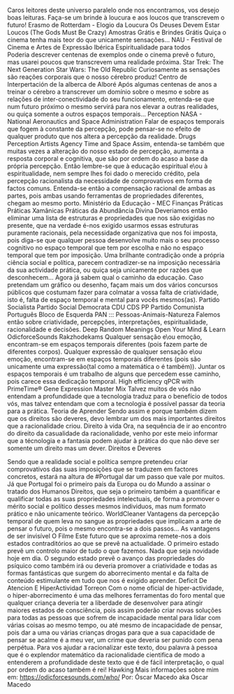 Caros leitores deste universo paralelo onde nos encontramos, vos desejo boas  leituras. Faça-se um brinde à loucura e aos loucos que transcrevem o futuro! 
Erasmo de Rotterdam - Elogio da Loucura
Os Deuses Devem Estar Loucos (The Gods Must Be Crazy)
Amostras Grátis e Brindes Grátis
Quiça o cinema tenha mais teor do que unicamente sensações...
NAU - Festival de Cinema e Artes de Expressão Ibérica 
Espiritualidade para todos  
Poderia descrever centenas de exemplos onde o cinema prevê o futuro, mas usarei poucos que transcrevem uma realidade próxima. 
Star Trek: The Next Generation Star Wars: The Old Republic 
Curiosamente as sensações são reações corporais que o nosso cérebro produz!
Centro de Interpertación de la alberca de Alboré
Após algumas centenas de anos a treinar o cérebro a transcrever um domínio sobre o mesmo e sobre as relações de inter-conectividade do seu funcionamento, entenda-se que num futuro próximo o mesmo servirá para nos elevar a outras realidades, ou quiça somente a outros espaços temporais...
Perception NASA - National Aeronautics and Space Administration
Falar de espaços temporais que fogem à constante da percepção, pode pensar-se no efeito de qualquer produto que nos altera a percepção da realidade.
Drugs Perception Artists Agency Time and Space
Assim, entenda-se também que muitas vezes a alteração do nosso estado de percepção, aumenta a resposta corporal e cognitiva, que são por ordem do acaso a base da própria percepção. Então lembre-se que à educação espiritual e\ou à espiritualidade, nem sempre lhes foi dado o merecido crédito, pela percepção racionalista da necessidade de comprovativos em forma de factos comuns. Entenda-se então a compensação racional de ambas as partes, pois ambas usando ferramentas de propriedades diferentes, chegam ao mesmo porto. 
Ministério da Educação - MEC Finanças Práticas 
Práticas Xamânicas Práticas da Abundância Divina
Deveriamos então eliminar uma lista de estruturas e propriedades que nos são exigidas no presente, que na verdade é-nos exigido usarmos essas estruturas puramente racionais, pela necessidade organizativa que nos foi imposta, pois diga-se que qualquer pessoa desenvolve muito mais o seu processo cognitivo no espaço temporal que tem por escolha e não no espaço temporal que tem por imposição. Uma brilhante contradição onde a própria ciência social e política, parecem contradizer-se na imposição necessária da sua actividade prática, ou quiça seja unicamente por razões que desconhecem... Agora já sabem qual o caminho da educação. Caso pretendam um gráfico ou desenho, façam mais um dos vários concursos públicos que costumam fazer para colmatar a vossa falta de criatividade, isto é, falta de espaço temporal e mental para vocês mesmos(as).
Partido Socialista Partido Social Democrata CDU CDS PP Partido Comunista Português Bloco de Esquerda PAN ::: Pessoas-Animais-Natureza
Falemos então sobre criatividade, percepções, interpretações, espiritualidade, racionalidade e decisões. 
Deep Random Meanings Open Your Mind & Learn
OdicforceSounds Rakzhodekams 
Qualquer sensação e\ou emoção, encontram-se em espaços temporais diferentes (pois fazem parte de diferentes corpos). Qualquer expressão de qualquer sensação e\ou emoção, encontram-se em espaços temporais diferentes (pois são unicamente uma expressão(tal como a matemática o é também)). Juntar os espaços temporais é um trabalho de alguns que percedem esse caminho, pois carece essa dedicação temporal.
High efficiency qPCR with PrimeTime® Gene Expression Master Mix 
Talvez muitos de vós não entendam a profundidade que a tecnologia traduz para o benefício de todos vós, mas talvez entendam que com a tecnologia é possível passar da teoria para a prática. 
Teoria de Aprender
Sendo assim e porque também dizem que os direitos são deveres, devo lembrar um dos mais importantes direitos que a racionalidade criou. 
Direito à vida 
Ora, na sequência de ir ao encontro do direito da casualidade da racionalidade, venho por este meio informar que a técnologia e a fantasia podem ajudar à prática do que não deve ser somente um direito mas um dever. 
Direitos e Deveres

Sendo que a realidade social e política sempre pretendeu criar comprovativos das suas imposições que se traduzem em factores concretos,  estará na altura de #Portugal dar um passo que vale por muitos. Já que Portugal foi o primeiro país da Europa ou do Mundo a assinar o tratado dos Humanos Direitos, que seja o primeiro também a quantificar e qualificar todas as suas propriedades intelectuais, de forma a promover o mérito social e político desses mesmos individuos, mas num formato prático e não unicamente teórico.
WorldCleaner
Vantagens da percepção temporal de quem leva no sangue as propriedades que implicam a arte de pensar o futuro, pois o mesmo encontra-se a dois passos...
As vantagens de ser invisível O Filme
Este futuro que se aproxima remete-nos a dois estados contraditórios ao que se prevê na actualidade. O primeiro estado prevê um controlo maior de tudo o que fazemos. Nada que seja novidade hoje em dia. O segundo estado prevê o avanço das propriedades do psíquico como também irá ou deveria promover a criatividade e todas as formas fantásticas que surgem do aborrecimento mental e da falta de conteúdo estimulante em tudo que nos é exigido aprender.
Deficit De Atencion E HiperActividad Torreon 
Com o nome oficial de hiper-actividade, o hiper-aborrecimento é uma das melhores ferramentas do foro mental que qualquer criança deveria ter a liberdade de desenvolver para atingir maiores estados de consciência, pois assim poderão criar novas soluções para todas as pessoas que sofrem de incapacidade mental para lidar com várias coisas ao mesmo tempo, ou até mesmo de incapacidade de pensar, pois dar a uma ou várias crianças drogas para que a sua capacidade de pensar se acalme é a meu ver, um crime que deveria ser punido com pena perpétua. 
Para vos ajudar a racionalizar este texto, dou palavra à pessoa que é o explendor matemático da racionalidade cientifica de modo a entenderem a profundidade deste texto que é de fácil interpretação, o qual por ordem do acaso também é rei! Hawking 
Mais informações sobre mim em: https://odicforcesounds.com/who/
Por: Óscar Macedo aka  Oscar Macedo 